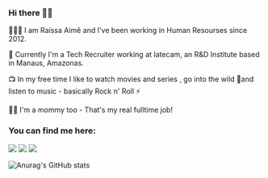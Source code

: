 ### Hi there 🖖🏻

👨🏻‍🚀 I am Raíssa Aimê and I've been working in Human Resourses since 2012.

🏢 Currently I'm a Tech Recruiter working at Iatecam, an R&D Institute based in Manaus, Amazonas. 

📺 In my free time I like to watch movies and series , go into the wild 🌱and listen to music - basically Rock n' Roll ⚡

👩‍👧 I'm a mommy too - That's my real fulltime job! 

<h3 align="left">You can find me here:</h3>
<p align="left">
<div> 
<a href = "mailto:raissaime@gmail.com"><img src="https://img.shields.io/badge/-Gmail-%23333?style=for-the-badge&logo=gmail&logoColor=red" target="_blank"></a>
<a href="https://www.linkedin.com/in/raissa-aime" target="_blank"><img src="https://img.shields.io/badge/-LinkedIn-%230077B5?style=for-the-badge&logo=linkedin&logoColor=white" target="_blank"></a>
<a href="https://api.whatsapp.com/send?phone=5592981463052" target="_blank"><img src="https://img.shields.io/badge/WhatsApp-25D366?style=for-the-badge&logo=whatsapp&logoColor=white" target="_blank"></a>
</div>


![Anurag's GitHub stats](https://github-readme-stats.vercel.app/api?username=raissaime&hide=contribs,prs)
